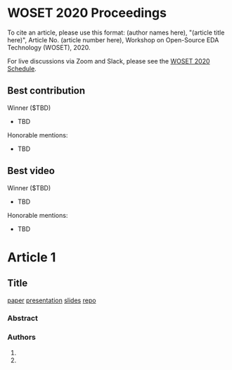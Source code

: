 #  WOSET 2020 Proceedings

To cite an article, please use this format:
(author names here), "(article title here)", Article No. (article number here), Workshop on Open-Source EDA Technology (WOSET), 2020.

For live discussions via Zoom and Slack, please see the [WOSET 2020 Schedule](WOSET2020-schedule.md).

## Best contribution

Winner ($TBD)
* TBD

Honorable mentions:
* TBD


## Best video

Winner ($TBD)
* TBD

Honorable mentions:
* TBD

# Article 1

## Title
[paper](PDFs/2021/a01.pdf)
[presentation]()
[slides](PDFs/2021/a01-slides.pdf)
[repo]()

### Abstract

### Authors
1.
2.